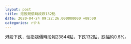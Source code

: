```yaml
---
layout: post
title: 港股競價時段跌132點
date: 2020-04-24 09:22:26.000000000 +08:00
categories: rthk
---
```


港股下跌，恒指競價時段報23844點，下跌132點，跌幅約0.6%。
